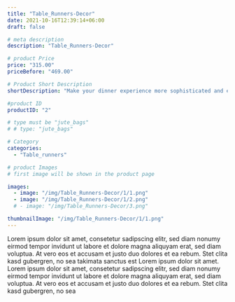 ```yaml
---
title: "Table_Runners-Decor"
date: 2021-10-16T12:39:14+06:00
draft: false

# meta description
description: "Table_Runners-Decor"

# product Price
price: "315.00"
priceBefore: "469.00"

# Product Short Description
shortDescription: "Make your dinner experience more sophisticated and eco-conscious. Having company over? Our artistry table runners could be the easiest solution to upgrade your dining aesthetics."

#product ID
productID: "2"

# type must be "jute_bags"
# # type: "jute_bags"

# Category
categories:
  - "Table_runners"

# product Images
# first image will be shown in the product page

images:
  - image: "/img/Table_Runners-Decor/1/1.png"
  - image: "/img/Table_Runners-Decor/1/2.png"
  # - image: "/img/Table_Runners-Decor/3.png"

thumbnailImage: "/img/Table_Runners-Decor/1/1.png"
---
```


Lorem ipsum dolor sit amet, consetetur sadipscing elitr, sed diam nonumy eirmod tempor invidunt ut labore et dolore magna aliquyam erat, sed diam voluptua. At vero eos et accusam et justo duo dolores et ea rebum. Stet clita kasd gubergren, no sea takimata sanctus est Lorem ipsum dolor sit amet. Lorem ipsum dolor sit amet, consetetur sadipscing elitr, sed diam nonumy eirmod tempor invidunt ut labore et dolore magna aliquyam erat, sed diam voluptua. At vero eos et accusam et justo duo dolores et ea rebum. Stet clita kasd gubergren, no sea
